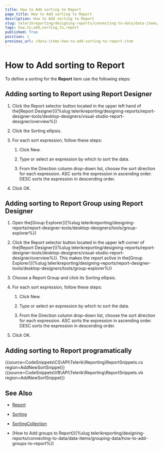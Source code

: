 ```yaml
---
title: How to Add sorting to Report
page_title: How to Add sorting to Report 
description: How to Add sorting to Report
slug: telerikreporting/designing-reports/connecting-to-data/data-items/ordering-data/how-to-add-sorting-to-report
tags: how,to,add,sorting,to,report
published: True
position: 1
previous_url: /data-items-how-to-add-sorting-to-report-item
---
```


# How to Add sorting to Report

To define a sorting for the __Report__  item use the following steps:         

## Adding sorting to Report using Report Designer

1. Click the Report selector button located in the upper left hand of the[Report Designer]({%slug telerikreporting/designing-reports/report-designer-tools/desktop-designers/visual-studio-report-designer/overview%})

1. Click the Sorting ellipsis.

1. For each sort expression, follow these steps:                      

   1. Click New.
   
   1. Type or select an expression by which to sort the data.
   
   1. From the Direction column drop-down list, choose the sort direction for each expression. ASC sorts the expression in ascending order. DESC sorts the expression in descending order.

1. Click OK.

## Adding sorting to Report Group using Report Designer

1. Open the[Group Explorer]({%slug telerikreporting/designing-reports/report-designer-tools/desktop-designers/tools/group-explorer%})

1. Click the Report selector button located in the upper left corner
              of the[Report Designer]({%slug telerikreporting/designing-reports/report-designer-tools/desktop-designers/visual-studio-report-designer/overview%}).
              This makes the report active in the[Group Explorer]({%slug telerikreporting/designing-reports/report-designer-tools/desktop-designers/tools/group-explorer%})

1. Choose a Report Group and click its Sorting ellipsis.

1. For each sort expression, follow these steps:
                
   1. Click New.
   
   1. Type or select an expression by which to sort the data.
   
   1. From the Direction column drop-down list, choose the sort direction for each expression. ASC sorts the expression in ascending order. DESC sorts the expression in descending order.

1. Click OK.

## Adding sorting to Report programatically

{{source=CodeSnippets\CS\API\Telerik\Reporting\ReportSnippets.cs region=AddNewSortSnippet}}
{{source=CodeSnippets\VB\API\Telerik\Reporting\ReportSnippets.vb region=AddNewSortSnippet}}

## See Also

 * [Report](/reporting/api/Telerik.Reporting.Report)  
 
 * [Sorting](/reporting/api/Telerik.Reporting.Sorting)  
 
 * [SortingCollection](/reporting/api/Telerik.Reporting.SortingCollection) 

 * [How to Add groups to Report]({%slug telerikreporting/designing-reports/connecting-to-data/data-items/grouping-data/how-to-add-groups-to-report%})

